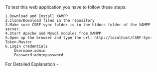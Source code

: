 To test this web application you have to follow these steps:


	1.Download and Install XAMPP
	2.Clone/Download files in the repository
	3.Make sure CSRF-sync folder is in the htdocs folder of the XAMPP server.
	4.Start Apache and Mysql modules from XAMPP
	5.Open up the browser and type the url: http://localhost/CSRF-Syn-Token-Master
	6.Login credentials
		Username:admin
		Password:adminpassword
		
For Detailed Explanation - 
